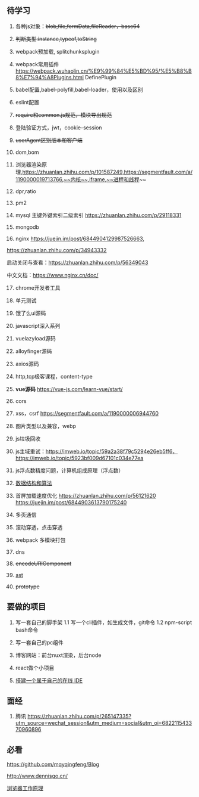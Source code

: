 ## 待学习
1. 各种js对象：~~blob,file,formData,fileReader，base64~~

2. ~~判断类型:instance,typeof,toString~~

3. webpack预加载, splitchunksplugin

4. webpack常用插件 https://webpack.wuhaolin.cn/%E9%99%84%E5%BD%95/%E5%B8%B8%E7%94%A8Plugins.html DefinePlugin

5. babel配置,babel-polyfill,babel-loader，使用以及区别

6. eslint配置

7. ~~require和common.js规范，模块导出规范~~

8. 登陆验证方式，jwt，cookie-session

9. ~~userAgent区别版本和客户端~~

10. dom,bom

11. 浏览器渲染原理,https://zhuanlan.zhihu.com/p/101587249,https://segmentfault.com/a/1190000019713766,~~内核~~,iframe,~~进程和线程~~

12. dpr,ratio

13. pm2

14. mysql
主键外键索引二级索引
https://zhuanlan.zhihu.com/p/29118331

15. mongodb

16. nginx 
https://juejin.im/post/6844904129987526663,

https://zhuanlan.zhihu.com/p/34943332

启动关闭与查看：https://zhuanlan.zhihu.com/p/56349043

中文文档：https://www.nginx.cn/doc/

17. chrome开发者工具

18. 单元测试

19. 饿了么ui源码

20. javascript深入系列 

21. vuelazyload源码

22. alloyfinger源码

23. axios源码

24. http,tcp极客课程，content-type

25. **vue源码** https://vue-js.com/learn-vue/start/


26. cors

27. xss，csrf
https://segmentfault.com/a/1190000006944760

28. 图片类型以及兼容，webp

29. js垃圾回收

30. js主域重试：https://imweb.io/topic/59a2a38f79c5294e26eb5ff6，https://imweb.io/topic/5923bf009d67101c034e77ea

31. js浮点数精度问题，计算机组成原理（浮点数）

32. [数据结构和算法](https://labuladong.gitbook.io/algo/)

33. 首屏加载速度优化
https://zhuanlan.zhihu.com/p/56121620
https://juejin.im/post/6844903613790175240

34. 多页通信

35. 滚动穿透，点击穿透

35. webpack 多模块打包

36. dns

37. ~~encodeURIComponent~~

38. [ast](https://segmentfault.com/a/1190000016231512)

39. ~~prototype~~

## 要做的项目
1. 写一套自己的脚手架
1.1 写一个cli插件，如生成文件，git命令
1.2 npm-script bash命令

3. 写一套自己的pc组件

4. 博客网站：前台nuxt渲染，后台node

5. react做个小项目

6. [搭建一个属于自己的在线 IDE](https://github.com/mcuking/blog/issues/86)

## 面经
1. 腾讯 https://zhuanlan.zhihu.com/p/265147335?utm_source=wechat_session&utm_medium=social&utm_oi=682211543370960896

## 必看
https://github.com/mqyqingfeng/Blog

http://www.dennisgo.cn/

[浏览器工作原理](https://blog.poetries.top/browser-working-principle/)